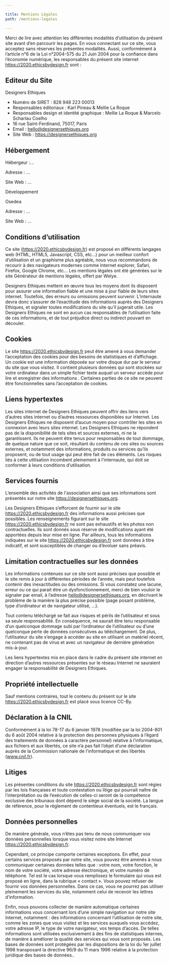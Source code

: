 ```yaml
---

title: Mentions Légales
path: /mentions-legales

---
```


Merci de lire avec attention les différentes modalités d’utilisation du présent site avant d’en parcourir les pages. En vous connectant sur ce site, vous acceptez sans réserves les présentes modalités. Aussi, conformément à l’article n°6 de la Loi n°2004-575 du 21 Juin 2004 pour la confiance dans l’économie numérique, les responsables du présent site internet https://2020.ethicsbydesign.fr sont :

## Editeur du Site

Designers Ethiques

- Numéro de SIRET : 828 948 223 00013
- Responsables éditoriaux : Karl Pineau & Mellie La Roque 
- Responsables design et identité graphique :  Mellie La Roque & Marcelo Scharlau Coelho
- 16 rue Saint-Ferdinand, 75017, Paris
- Email : hello@designersethiques.org
- Site Web : https://designersethiques.org

## Hébergement

Hébergeur :...

Adresse : ...

Site Web : ...

Développement 

Osedea

Adresse : ...

Site Web : ...

## Conditions d’utilisation

Ce site (https://2020.ethicsbydesign.fr) est proposé en différents langages web (HTML, HTML5, Javascript, CSS, etc…) pour un meilleur confort d’utilisation et un graphisme plus agréable, nous vous recommandons de recourir à des navigateurs modernes comme Internet explorer, Safari, Firefox, Google Chrome, etc…
Les mentions légales ont été générées sur le site Générateur de mentions légales, offert par Welye.

Designers Ethiques mettent en œuvre tous les moyens dont ils disposent pour assurer une information fiable et une mise à jour fiable de leurs sites internet. Toutefois, des erreurs ou omissions peuvent survenir. L’internaute devra donc s’assurer de l’exactitude des informations auprès des Designers Ethiques, et signaler toutes modifications du site qu’il jugerait utile. Les Designers Ethiques ne sont en aucun cas responsables de l’utilisation faite de ces informations, et de tout préjudice direct ou indirect pouvant en découler.

## Cookies

Le site https://2020.ethicsbydesign.fr peut être amené à vous demander l’acceptation des cookies pour des besoins de statistiques et d’affichage. Un cookie est une information déposée sur votre disque dur par le serveur du site que vous visitez. Il contient plusieurs données qui sont stockées sur votre ordinateur dans un simple fichier texte auquel un serveur accède pour lire et enregistrer des informations . Certaines parties de ce site ne peuvent être fonctionnelles sans l’acceptation de cookies.

## Liens hypertextes

Les sites internet de Designers Ethiques peuvent offrir des liens vers d’autres sites internet ou d’autres ressources disponibles sur Internet. Les Designers Ethiques ne disposent d’aucun moyen pour contrôler les sites en connexion avec leurs sites internet. Les Designers Ethiques ne répondent pas de la disponibilité de tels sites et sources externes, ni ne la garantissent. Ils ne peuvent être tenus pour responsables de tout dommage, de quelque nature que ce soit, résultant du contenu de ces sites ou sources externes, et notamment des informations, produits ou services qu’ils proposent, ou de tout usage qui peut être fait de ces éléments. Les risques liés à cette utilisation incombent pleinement à l’internaute, qui doit se conformer à leurs conditions d’utilisation.

## Services fournis

L’ensemble des activités de l'association ainsi que ses informations sont présentés sur notre site https://designersethiques.org.

Les Designers Ethiques s’efforcent de fournir sur le site https://2020.ethicsbydesign.fr des informations aussi précises que possibles. Les renseignements figurant sur le site https://2020.ethicsbydesign.fr ne sont pas exhaustifs et les photos non contractuelles. Ils sont donnés sous réserve de modifications ayant été apportées depuis leur mise en ligne. Par ailleurs, tous les informations indiquées sur le site https://2020.ethicsbydesign.fr sont données à titre indicatif, et sont susceptibles de changer ou d’évoluer sans préavis.

## Limitation contractuelles sur les données

Les informations contenues sur ce site sont aussi précises que possible et le site remis à jour à différentes périodes de l’année, mais peut toutefois contenir des inexactitudes ou des omissions. Si vous constatez une lacune, erreur ou ce qui parait être un dysfonctionnement, merci de bien vouloir le signaler par email, à l’adresse hello@designersethiques.org, en décrivant le problème de la manière la plus précise possible (page posant problème, type d’ordinateur et de navigateur utilisé, …).

Tout contenu téléchargé se fait aux risques et périls de l’utilisateur et sous sa seule responsabilité. En conséquence, ne saurait être tenu responsable d’un quelconque dommage subi par l’ordinateur de l’utilisateur ou d’une quelconque perte de données consécutives au téléchargement. De plus, l’utilisateur du site s’engage à accéder au site en utilisant un matériel récent, ne contenant pas de virus et avec un navigateur de dernière génération mis-à-jour.

Les liens hypertextes mis en place dans le cadre du présent site internet en direction d’autres ressources présentes sur le réseau Internet ne sauraient engager la responsabilité de Designers Ethiques.

## Propriété intellectuelle

Sauf mentions contraires, tout le contenu du présent sur le site https://2020.ethicsbydesign.fr est placé sous licence CC-By.

## Déclaration à la CNIL

Conformément à la loi 78-17 du 6 janvier 1978 (modifiée par la loi 2004-801 du 6 août 2004 relative à la protection des personnes physiques à l’égard des traitements de données à caractère personnel) relative à l’informatique, aux fichiers et aux libertés, ce site n’a pas fait l’objet d’une déclaration auprès de la Commission nationale de l’informatique et des libertés (www.cnil.fr).

## Litiges

Les présentes conditions du site https://2020.ethicsbydesign.fr sont régies par les lois françaises et toute contestation ou litige qui pourrait naître de l’interprétation ou de l’exécution de celles-ci seront de la compétence exclusive des tribunaux dont dépend le siège social de la société. La langue de référence, pour le règlement de contentieux éventuels, est le français.

## Données personnelles

De manière générale, vous n’êtes pas tenu de nous communiquer vos données personnelles lorsque vous visitez notre site Internet https://2020.ethicsbydesign.fr.

Cependant, ce principe comporte certaines exceptions. En effet, pour certains services proposés par notre site, vous pouvez être amenés à nous communiquer certaines données telles que : votre nom, votre fonction, le nom de votre société, votre adresse électronique, et votre numéro de téléphone. Tel est le cas lorsque vous remplissez le formulaire qui vous est proposé en ligne, dans la rubrique « contact ». Vous pouvez refuser de fournir vos données personnelles. Dans ce cas, vous ne pourrez pas utiliser pleinement les services du site, notamment celui de recevoir les lettres d’information.

Enfin, nous pouvons collecter de manière automatique certaines informations vous concernant lors d’une simple navigation sur notre site Internet, notamment : des informations concernant l’utilisation de notre site, comme les zones que vous visitez et les services auxquels vous accédez, votre adresse IP, le type de votre navigateur, vos temps d’accès. De telles informations sont utilisées exclusivement à des fins de statistiques internes, de manière à améliorer la qualité des services qui vous sont proposés. Les bases de données sont protégées par les dispositions de la loi du 1er juillet 1998 transposant la directive 96/9 du 11 mars 1996 relative à la protection juridique des bases de données..


